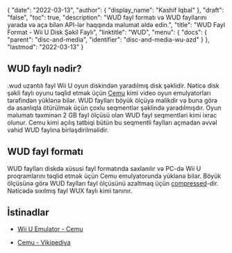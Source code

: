 {
  "date": "2022-03-13",
  "author": {
    "display_name": "Kashif Iqbal"
},
  "draft": "false",
  "toc": true,
  "description": "WUD fayl formatı və WUD fayllarını yarada və aça bilən API-lər haqqında məlumat əldə edin.",
  "title": "WUD Fayl Format - Wii U Disk Şəkil Faylı",
  "linktitle": "WUD",
  "menu": {
    "docs": {
      "parent": "disc-and-media",
      "identifier": "disc-and-media-wu-azd"
}
},
  "lastmod": "2022-03-13"
}

## WUD faylı nədir?

.wud uzantılı fayl Wii U oyun diskindən yaradılmış disk şəklidir. Nəticə disk şəkli faylı oyunu təqlid etmək üçün [Cemu](https://cemu.info/) kimi video oyun emulyatorları tərəfindən yüklənə bilər. WUD faylları böyük ölçüyə malikdir və buna görə də asanlıqla ötürülmək üçün çoxlu seqmentlər şəklində yaradılmışdır. Oyun məlumatı təxminən 2 GB fayl ölçüsü olan WUD fayl seqmentləri kimi ixrac olunur. Cemu kimi açılış tətbiqi bütün bu seqmentli faylları açmadan əvvəl vahid WUD faylına birləşdirilməlidir.

## WUD fayl formatı

WUD faylları diskdə xüsusi fayl formatında saxlanılır və PC-də Wii U proqramlarını təqlid etmək üçün Cemu emulyatorunda yüklənə bilər. Böyük ölçüsünə görə WUD faylları fayl ölçüsünü azaltmaq üçün [compressed](/compression/)-dir. Nəticədə sıxılmış fayl WUX faylı kimi tanınır.

## İstinadlar

* [Wii U Emulator - Cemu](https://cemu.info/)

* [Cemu - Vikipediya](https://en.wikipedia.org/wiki/Cemu)



